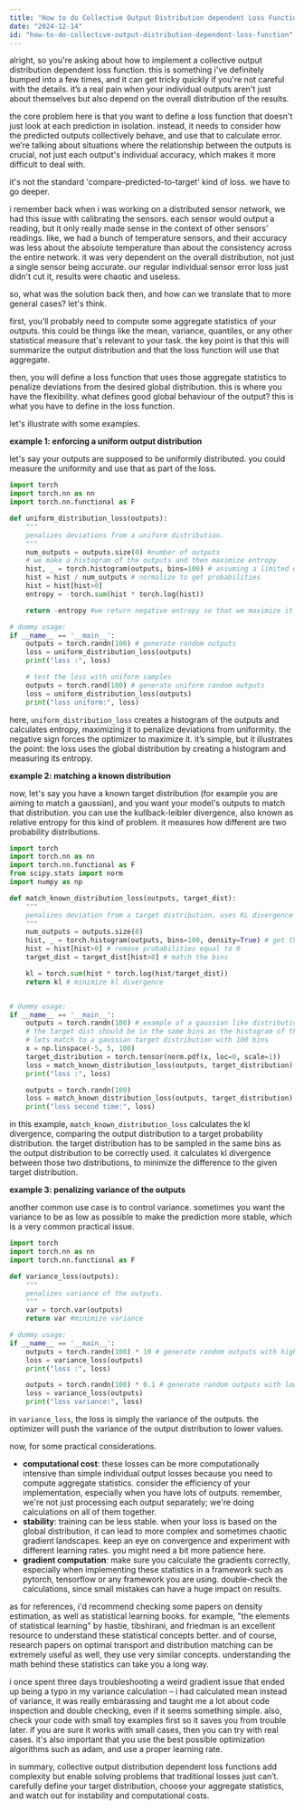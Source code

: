 ```yaml
---
title: "How to do Collective Output Distribution dependent Loss Function?"
date: "2024-12-14"
id: "how-to-do-collective-output-distribution-dependent-loss-function"
---
```


alright, so you're asking about how to implement a collective output distribution dependent loss function. this is something i've definitely bumped into a few times, and it can get tricky quickly if you're not careful with the details. it’s a real pain when your individual outputs aren't just about themselves but also depend on the overall distribution of the results.

the core problem here is that you want to define a loss function that doesn't just look at each prediction in isolation. instead, it needs to consider how the predicted outputs collectively behave, and use that to calculate error. we’re talking about situations where the relationship between the outputs is crucial, not just each output's individual accuracy, which makes it more difficult to deal with.

it's not the standard 'compare-predicted-to-target' kind of loss. we have to go deeper.

i remember back when i was working on a distributed sensor network, we had this issue with calibrating the sensors. each sensor would output a reading, but it only really made sense in the context of other sensors' readings. like, we had a bunch of temperature sensors, and their accuracy was less about the absolute temperature than about the consistency across the entire network. it was very dependent on the overall distribution, not just a single sensor being accurate. our regular individual sensor error loss just didn't cut it, results were chaotic and useless.

so, what was the solution back then, and how can we translate that to more general cases? let's think.

first, you’ll probably need to compute some aggregate statistics of your outputs. this could be things like the mean, variance, quantiles, or any other statistical measure that's relevant to your task. the key point is that this will summarize the output distribution and that the loss function will use that aggregate.

then, you will define a loss function that uses those aggregate statistics to penalize deviations from the desired global distribution. this is where you have the flexibility. what defines good global behaviour of the output? this is what you have to define in the loss function.

let's illustrate with some examples.

**example 1: enforcing a uniform output distribution**

let's say your outputs are supposed to be uniformly distributed. you could measure the uniformity and use that as part of the loss.

```python
import torch
import torch.nn as nn
import torch.nn.functional as F

def uniform_distribution_loss(outputs):
    """
    penalizes deviations from a uniform distribution.
    """
    num_outputs = outputs.size(0) #number of outputs
    # we make a histogram of the outputs and then maximize entropy
    hist, _ = torch.histogram(outputs, bins=100) # assuming a limited output value range
    hist = hist / num_outputs # normalize to get probabilities
    hist = hist[hist>0]
    entropy = -torch.sum(hist * torch.log(hist))

    return -entropy #we return negative entropy so that we maximize it

# dummy usage:
if __name__ == '__main__':
    outputs = torch.randn(100) # generate random outputs
    loss = uniform_distribution_loss(outputs)
    print("loss :", loss)

    # test the loss with uniform samples
    outputs = torch.rand(100) # generate uniform random outputs
    loss = uniform_distribution_loss(outputs)
    print("loss uniform:", loss)
```

here, `uniform_distribution_loss` creates a histogram of the outputs and calculates entropy, maximizing it to penalize deviations from uniformity. the negative sign forces the optimizer to maximize it. it’s simple, but it illustrates the point: the loss uses the global distribution by creating a histogram and measuring its entropy.

**example 2: matching a known distribution**

now, let's say you have a known target distribution (for example you are aiming to match a gaussian), and you want your model's outputs to match that distribution. you can use the kullback-leibler divergence, also known as relative entropy for this kind of problem. it measures how different are two probability distributions.

```python
import torch
import torch.nn as nn
import torch.nn.functional as F
from scipy.stats import norm
import numpy as np

def match_known_distribution_loss(outputs, target_dist):
    """
    penalizes deviation from a target distribution, uses KL divergence
    """
    num_outputs = outputs.size(0)
    hist, _ = torch.histogram(outputs, bins=100, density=True) # get the distribution
    hist = hist[hist>0] # remove probabilities equal to 0
    target_dist = target_dist[hist>0] # match the bins

    kl = torch.sum(hist * torch.log(hist/target_dist))
    return kl # minimize kl divergence


# dummy usage:
if __name__ == '__main__':
    outputs = torch.randn(100) # example of a gaussian like distribution
    # the target dist should be in the same bins as the histogram of the outputs
    # lets match to a gaussian target distribution with 100 bins
    x = np.linspace(-5, 5, 100)
    target_distribution = torch.tensor(norm.pdf(x, loc=0, scale=1))
    loss = match_known_distribution_loss(outputs, target_distribution)
    print("loss :", loss)

    outputs = torch.randn(100)
    loss = match_known_distribution_loss(outputs, target_distribution)
    print("loss second time:", loss)
```

in this example, `match_known_distribution_loss` calculates the kl divergence, comparing the output distribution to a target probability distribution. the target distribution has to be sampled in the same bins as the output distribution to be correctly used. it calculates kl divergence between those two distributions, to minimize the difference to the given target distribution.

**example 3: penalizing variance of the outputs**

another common use case is to control variance. sometimes you want the variance to be as low as possible to make the prediction more stable, which is a very common practical issue.

```python
import torch
import torch.nn as nn
import torch.nn.functional as F

def variance_loss(outputs):
    """
    penalizes variance of the outputs.
    """
    var = torch.var(outputs)
    return var #minimize variance

# dummy usage:
if __name__ == '__main__':
    outputs = torch.randn(100) * 10 # generate random outputs with high variance
    loss = variance_loss(outputs)
    print("loss :", loss)

    outputs = torch.randn(100) * 0.1 # generate random outputs with low variance
    loss = variance_loss(outputs)
    print("loss variance:", loss)
```

in `variance_loss`, the loss is simply the variance of the outputs. the optimizer will push the variance of the output distribution to lower values.

now, for some practical considerations.

*   **computational cost**: these losses can be more computationally intensive than simple individual output losses because you need to compute aggregate statistics. consider the efficiency of your implementation, especially when you have lots of outputs. remember, we're not just processing each output separately; we're doing calculations on all of them together.
*   **stability**: training can be less stable. when your loss is based on the global distribution, it can lead to more complex and sometimes chaotic gradient landscapes. keep an eye on convergence and experiment with different learning rates. you might need a bit more patience here.
*   **gradient computation**: make sure you calculate the gradients correctly, especially when implementing these statistics in a framework such as pytorch, tensorflow or any framework you are using. double-check the calculations, since small mistakes can have a huge impact on results.

as for references, i'd recommend checking some papers on density estimation, as well as statistical learning books. for example, "the elements of statistical learning" by hastie, tibshirani, and friedman is an excellent resource to understand these statistical concepts better. and of course, research papers on optimal transport and distribution matching can be extremely useful as well, they use very similar concepts. understanding the math behind these statistics can take you a long way.

i once spent three days troubleshooting a weird gradient issue that ended up being a typo in my variance calculation – i had calculated mean instead of variance, it was really embarassing and taught me a lot about code inspection and double checking, even if it seems something simple. also, check your code with small toy examples first so it saves you from trouble later. if you are sure it works with small cases, then you can try with real cases. it's also important that you use the best possible optimization algorithms such as adam, and use a proper learning rate.

in summary, collective output distribution dependent loss functions add complexity but enable solving problems that traditional losses just can’t. carefully define your target distribution, choose your aggregate statistics, and watch out for instability and computational costs.
